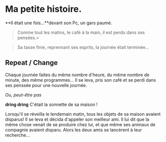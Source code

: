 # Ma petite histoire.

**Il était une fois...**devant son Pc, un gars paumé.
>Comme tout les matins, le café à la main, il est perdu dans ses pensées.>

>Sa tasse finie, reprennant ses esprits, la journée était terminée...

## Repeat / Change

Chaque journée faites du même nombre d'heure, du même nombre de minute, des même programmes...
Il se leva, pris son café et se perdi dans ses penssée pour une nouvelle journée.

*Ou, peut-être pas*

**dring dring** C'était la sonnette de sa maison ! 

Lorsqu'il se réveilla le lendemain matin, tous les objets de sa maison avaient disparus! Il se leva et décida d'appeler son meilleur ami.  Il lui dit que la même chose venait de se produire chez lui, et que même ses animaux de compagnie avaient disparu. Alors les deux amis se lancèrent à leur recherche...



